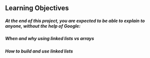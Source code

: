 ## Learning Objectives
##### At the end of this project, you are expected to be able to explain to anyone, without the help of Google:

##### When and why using linked lists vs arrays
##### How to build and use linked lists
